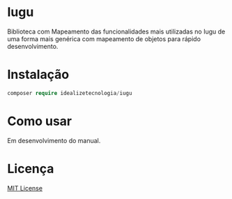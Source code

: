 Iugu
==============

Biblioteca com Mapeamento das funcionalidades mais utilizadas no Iugu de uma forma mais genérica com mapeamento de objetos para rápido desenvolvimento.

Instalação
==============
```php
composer require idealizetecnologia/iugu
```

Como usar
==============
Em desenvolvimento do manual.

Licença
==============

[MIT License](http://zenorocha.mit-license.org/)